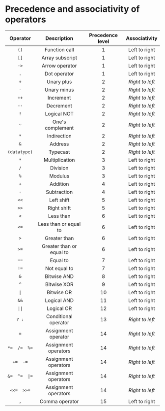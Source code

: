 # Precedence and associativity of operators

|Operator|Description|Precedence level|Associativity|
|:------:|:---------:|:--------------:|:-----------:|
|`()`|Function call|1|Left to right|
|`[]`|Array subscript|1|Left to right|
|`->`|Arrow operator|1|Left to right|
|`.`|Dot operator|1|Left to right|
|`+`|Unary plus|2|_Right to left_|
|`-`|Unary minus|2|_Right to left_|
|`++`|Increment|2|_Right to left_|
|`--`|Decrement|2|_Right to left_|
|`!`|Logical NOT|2|_Right to left_|
|`~`|One's complement|2|_Right to left_|
|`*`|Indirection|2|_Right to left_|
|`&`|Address|2|_Right to left_|
|`(datatype)`|Typecast|2|_Right to left_|
|`*`|Multiplication|3|Left to right|
|`/`|Division|3|Left to right|
|`%`|Modulus|3|Left to right|
|`+`|Addition|4|Left to right|
|`-`|Subtraction|4|Left to right|
|`<<`|Left shift|5|Left to right|
|`>>`|Right shift|5|Left to right|
|`<`|Less than|6|Left to right|
|`<=`|Less than or equal to|6|Left to right|
|`>`|Greater than|6|Left to right|
|`>=`|Greater than or equal to|6|Left to right|
|`==`|Equal to|7|Left to right|
|`!=`|Not equal to|7|Left to right|
|`&`|Bitwise AND|8|Left to right|
|`^`|Bitwise XOR|9|Left to right|
|`\|`|Bitwise OR|10|Left to right|
|`&&`|Logical AND|11|Left to right|
|`\|\|`|Logical OR|12|Left to right|
|`? :`|Conditional operator|13|_Right to left_|
|`=`|Assignment operator|14|_Right to left_|
|`*=  /=  %=`|Assignment operators|14|_Right to left_|
|`+=  -=`|Assignment operators|14|_Right to left_|
|`&=  ^=  \|=`|Assignment operators|14|_Right to left_|
|`<<=  >>=`|Assignment operators|14|_Right to left_|
|`,`|Comma operator|15|Left to right|

